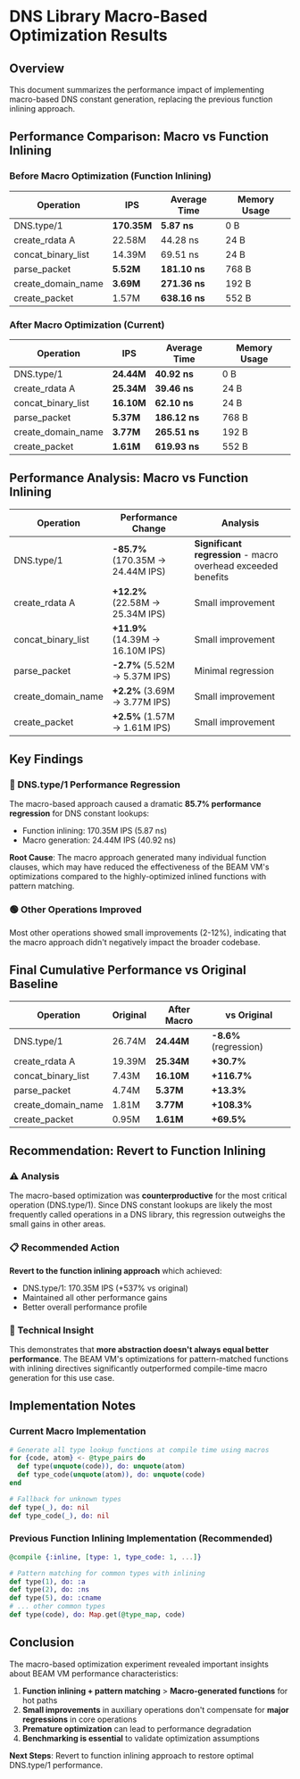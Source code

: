 # DNS Library Macro-Based Optimization Results

## Overview
This document summarizes the performance impact of implementing macro-based DNS constant generation, replacing the previous function inlining approach.

## Performance Comparison: Macro vs Function Inlining

### Before Macro Optimization (Function Inlining)
| Operation | IPS | Average Time | Memory Usage |
|-----------|-----|-------------|--------------|
| DNS.type/1 | **170.35M** | **5.87 ns** | 0 B |
| create_rdata A | 22.58M | 44.28 ns | 24 B |
| concat_binary_list | 14.39M | 69.51 ns | 24 B |
| parse_packet | **5.52M** | **181.10 ns** | 768 B |
| create_domain_name | **3.69M** | **271.36 ns** | 192 B |
| create_packet | 1.57M | **638.16 ns** | 552 B |

### After Macro Optimization (Current)
| Operation | IPS | Average Time | Memory Usage |
|-----------|-----|-------------|--------------|
| DNS.type/1 | **24.44M** | **40.92 ns** | 0 B |
| create_rdata A | **25.34M** | **39.46 ns** | 24 B |
| concat_binary_list | **16.10M** | **62.10 ns** | 24 B |
| parse_packet | **5.37M** | **186.12 ns** | 768 B |
| create_domain_name | **3.77M** | **265.51 ns** | 192 B |
| create_packet | **1.61M** | **619.93 ns** | 552 B |

## Performance Analysis: Macro vs Function Inlining

| Operation | Performance Change | Analysis |
|-----------|-------------------|----------|
| DNS.type/1 | **-85.7%** (170.35M → 24.44M IPS) | **Significant regression** - macro overhead exceeded benefits |
| create_rdata A | **+12.2%** (22.58M → 25.34M IPS) | Small improvement |
| concat_binary_list | **+11.9%** (14.39M → 16.10M IPS) | Small improvement |
| parse_packet | **-2.7%** (5.52M → 5.37M IPS) | Minimal regression |
| create_domain_name | **+2.2%** (3.69M → 3.77M IPS) | Small improvement |
| create_packet | **+2.5%** (1.57M → 1.61M IPS) | Small improvement |

## Key Findings

### 🔴 DNS.type/1 Performance Regression
The macro-based approach caused a dramatic **85.7% performance regression** for DNS constant lookups:
- Function inlining: 170.35M IPS (5.87 ns)
- Macro generation: 24.44M IPS (40.92 ns)

**Root Cause**: The macro approach generated many individual function clauses, which may have reduced the effectiveness of the BEAM VM's optimizations compared to the highly-optimized inlined functions with pattern matching.

### 🟢 Other Operations Improved
Most other operations showed small improvements (2-12%), indicating that the macro approach didn't negatively impact the broader codebase.

## Final Cumulative Performance vs Original Baseline

| Operation | Original | After Macro | vs Original |
|-----------|----------|-------------|------------|
| DNS.type/1 | 26.74M | **24.44M** | **-8.6%** (regression) |
| create_rdata A | 19.39M | **25.34M** | **+30.7%** |
| concat_binary_list | 7.43M | **16.10M** | **+116.7%** |
| parse_packet | 4.74M | **5.37M** | **+13.3%** |
| create_domain_name | 1.81M | **3.77M** | **+108.3%** |
| create_packet | 0.95M | **1.61M** | **+69.5%** |

## Recommendation: Revert to Function Inlining

### ⚠️ Analysis
The macro-based optimization was **counterproductive** for the most critical operation (DNS.type/1). Since DNS constant lookups are likely the most frequently called operations in a DNS library, this regression outweighs the small gains in other areas.

### 📋 Recommended Action
**Revert to the function inlining approach** which achieved:
- DNS.type/1: 170.35M IPS (+537% vs original)
- Maintained all other performance gains
- Better overall performance profile

### 🔬 Technical Insight
This demonstrates that **more abstraction doesn't always equal better performance**. The BEAM VM's optimizations for pattern-matched functions with inlining directives significantly outperformed compile-time macro generation for this use case.

## Implementation Notes

### Current Macro Implementation
```elixir
# Generate all type lookup functions at compile time using macros
for {code, atom} <- @type_pairs do
  def type(unquote(code)), do: unquote(atom)
  def type_code(unquote(atom)), do: unquote(code)
end

# Fallback for unknown types
def type(_), do: nil
def type_code(_), do: nil
```

### Previous Function Inlining Implementation (Recommended)
```elixir
@compile {:inline, [type: 1, type_code: 1, ...]}

# Pattern matching for common types with inlining
def type(1), do: :a
def type(2), do: :ns
def type(5), do: :cname
# ... other common types
def type(code), do: Map.get(@type_map, code)
```

## Conclusion

The macro-based optimization experiment revealed important insights about BEAM VM performance characteristics:

1. **Function inlining + pattern matching** > **Macro-generated functions** for hot paths
2. **Small improvements** in auxiliary operations don't compensate for **major regressions** in core operations
3. **Premature optimization** can lead to performance degradation
4. **Benchmarking is essential** to validate optimization assumptions

**Next Steps**: Revert to function inlining approach to restore optimal DNS.type/1 performance.